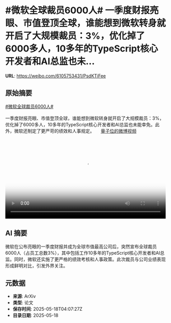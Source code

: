 # #微软全球裁员6000人# 一季度财报亮眼、市值登顶全球，谁能想到微软转身就开启了大规模裁员：3%，优化掉了6000多人，10多年的TypeScript核心开发者和AI总监也未...

**URL**: https://weibo.com/6105753431/PsdKTiFee

## 原始摘要

<a href="https://m.weibo.cn/search?containerid=231522type%3D1%26t%3D10%26q%3D%23%E5%BE%AE%E8%BD%AF%E5%85%A8%E7%90%83%E8%A3%81%E5%91%986000%E4%BA%BA%23&amp;extparam=%23%E5%BE%AE%E8%BD%AF%E5%85%A8%E7%90%83%E8%A3%81%E5%91%986000%E4%BA%BA%23" data-hide=""><span class="surl-text">#微软全球裁员6000人#</span></a> <br><br>一季度财报亮眼、市值登顶全球，谁能想到微软转身就开启了大规模裁员：3%，优化掉了6000多人，10多年的TypeScript核心开发者和AI总监也未能幸免。此外，微软还制定了更严苛的绩效和人事规定。 <a href="https://video.weibo.com/show?fid=1034:5167087149318173" data-hide=""><span class="url-icon"><img style="width: 1rem;height: 1rem" src="https://h5.sinaimg.cn/upload/2015/09/25/3/timeline_card_small_video_default.png" referrerpolicy="no-referrer"></span><span class="surl-text">量子位的微博视频</span></a> <br clear="both"><div style="clear: both"></div><video controls="controls" poster="https://tvax1.sinaimg.cn/orj480/006Fd7o3ly1i1hsvj7gcej30u01hcafd.jpg" style="width: 100%"><source src="https://f.video.weibocdn.com/o0/S9PlBxR9lx08oiAP4FlS01041200pjqL0E010.mp4?label=mp4_720p&amp;template=720x1280.24.0&amp;ori=0&amp;ps=1CwnkDw1GXwCQx&amp;Expires=1747544752&amp;ssig=xtJuJz0xGd&amp;KID=unistore,video"><source src="https://f.video.weibocdn.com/o0/zjPqRtmzlx08oiAOGdSU01041200fcox0E010.mp4?label=mp4_hd&amp;template=540x960.24.0&amp;ori=0&amp;ps=1CwnkDw1GXwCQx&amp;Expires=1747544752&amp;ssig=d1JmSEcyMV&amp;KID=unistore,video"><source src="https://f.video.weibocdn.com/o0/OVpQM82Qlx08oiANKryg010412008vfK0E010.mp4?label=mp4_ld&amp;template=360x640.24.0&amp;ori=0&amp;ps=1CwnkDw1GXwCQx&amp;Expires=1747544752&amp;ssig=ClhzzER%2B5I&amp;KID=unistore,video"><p>视频无法显示，请前往<a href="https://video.weibo.com/show?fid=1034%3A5167087149318173" target="_blank" rel="noopener noreferrer">微博视频</a>观看。</p></video>

## AI 摘要

微软在公布亮眼的一季度财报并成为全球市值最高公司后，突然宣布全球裁员6000人（占员工总数3%），其中包括工作10多年的TypeScript核心开发者和AI总监。同时，微软还实施了更严格的绩效考核和人事政策。此次裁员与公司业绩表现形成鲜明对比，引发外界关注。

## 元数据

- **来源**: ArXiv
- **类型**: 论文
- **保存时间**: 2025-05-18T04:07:27Z
- **目录日期**: 2025-05-18
